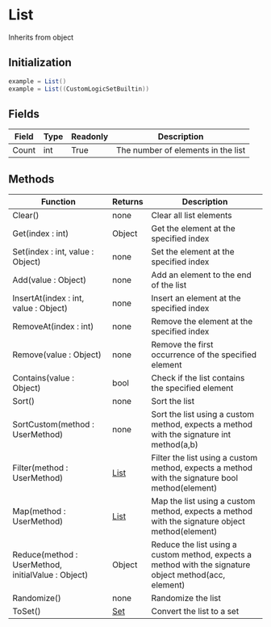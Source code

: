 # List
Inherits from object
## Initialization
```csharp
example = List()
example = List((CustomLogicSetBuiltin))
```
## Fields
|Field|Type|Readonly|Description|
|---|---|---|---|
|Count|int|True|The number of elements in the list|
## Methods
|Function|Returns|Description|
|---|---|---|
|Clear()|none|Clear all list elements|
|Get(index : int)|Object|Get the element at the specified index|
|Set(index : int, value : Object)|none|Set the element at the specified index|
|Add(value : Object)|none|Add an element to the end of the list|
|InsertAt(index : int, value : Object)|none|Insert an element at the specified index|
|RemoveAt(index : int)|none|Remove the element at the specified index|
|Remove(value : Object)|none|Remove the first occurrence of the specified element|
|Contains(value : Object)|bool|Check if the list contains the specified element|
|Sort()|none|Sort the list|
|SortCustom(method : UserMethod)|none|Sort the list using a custom method, expects a method with the signature int method(a,b)|
|Filter(method : UserMethod)|[List](../objects/List.md)|Filter the list using a custom method, expects a method with the signature bool method(element)|
|Map(method : UserMethod)|[List](../objects/List.md)|Map the list using a custom method, expects a method with the signature object method(element)|
|Reduce(method : UserMethod, initialValue : Object)|Object|Reduce the list using a custom method, expects a method with the signature object method(acc, element)|
|Randomize()|none|Randomize the list|
|ToSet()|[Set](../objects/Set.md)|Convert the list to a set|
